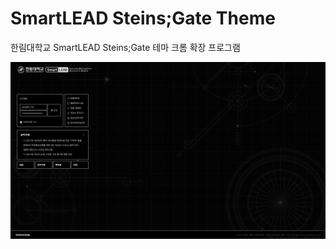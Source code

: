 # SmartLEAD Steins;Gate Theme
한림대학교 SmartLEAD Steins;Gate 테마 크롬 확장 프로그램


![](screenshots/20211204_175113.png)
